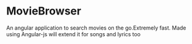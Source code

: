 # MovieBrowser
An angular application to search movies on the  go.Extremely fast.
Made using Angular-js will extend it for songs and lyrics too
